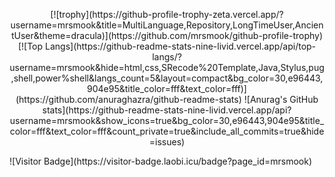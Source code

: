 
<p align="center">
  [![trophy](https://github-profile-trophy-zeta.vercel.app/?username=mrsmook&title=MultiLanguage,Repository,LongTimeUser,AncientUser&theme=dracula)](https://github.com/mrsmook/github-profile-trophy)
[![Top Langs](https://github-readme-stats-nine-livid.vercel.app/api/top-langs/?username=mrsmook&hide=html,css,SRecode%20Template,Java,Stylus,pug,shell,power%shell&langs_count=5&layout=compact&bg_color=30,e96443,904e95&title_color=fff&text_color=fff)](https://github.com/anuraghazra/github-readme-stats)
![Anurag's GitHub stats](https://github-readme-stats-nine-livid.vercel.app/api?username=mrsmook&show_icons=true&bg_color=30,e96443,904e95&title_color=fff&text_color=fff&count_private=true&include_all_commits=true&hide=issues)
</p>
![Visitor Badge](https://visitor-badge.laobi.icu/badge?page_id=mrsmook)
